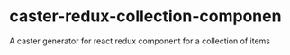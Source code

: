# caster-redux-collection-componen
A caster generator for react redux component for a collection of items
